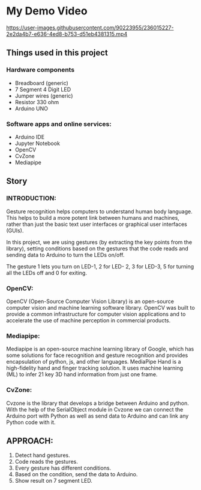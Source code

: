 <h1>My Demo Video</h1>

https://user-images.githubusercontent.com/90223955/236015227-2e2da4b7-e636-4ed8-b753-d51eb4381315.mp4


<h2>Things used in this project</h2>

<h3>Hardware components</h3>
<ul>
    <li>Breadboard (generic)</li>
    <li>7 Segment 4 Digit LED</li>
    <li>Jumper wires (generic)</li>
    <li>Resistor 330 ohm</li>
    <li>Arduino UNO</li>
</ul>

<h3>Software apps and online services:</h3>
<ul>
    <li>Arduino IDE</li>
    <li>Jupyter Notebook</li>
    <li>OpenCV</li>
<li>CvZone </li>
<li>Mediapipe</li>
</ul>

<h2>Story</h2>

<h3>INTRODUCTION:</h3>
<p>Gesture recognition helps computers to understand human body language. This helps to build a more potent link between humans and machines, rather than just the basic text user interfaces or graphical user interfaces (GUIs).</p>

<p>In this project, we are using gestures (by extracting the key points from the library), setting conditions based on the gestures that the code reads and sending data to Arduino to turn the LEDs on/off.</p>

<p>The gesture 1 lets you turn on LED-1, 2 for LED- 2, 3 for LED-3, 5 for turning all the LEDs off and 0 for exiting.</p>

<h3>OpenCV:</h3>
<p>OpenCV (Open-Source Computer Vision Library) is an open-source computer vision and machine learning software library. OpenCV was built to provide a common infrastructure for computer vision applications and to accelerate the use of machine perception in commercial products.</p>

<h3>Mediapipe:</h3>
<p>Mediapipe is an open-source machine learning library of Google, which has some solutions for face recognition and gesture recognition and provides encapsulation of python, js, and other languages. MediaPipe Hand is a high-fidelity hand and finger tracking solution. It uses machine learning (ML) to infer 21 key 3D hand information from just one frame.</p>

<h3>CvZone:</h3>
<p>Cvzone is the library that develops a bridge between Arduino and python. With the help of the SerialObject module in Cvzone we can connect the Arduino port with Python as well as send data to Arduino and can link any Python code with it.</p>

<h2>APPROACH:</h2>
<ol>
    <li>Detect hand gestures.</li>
    <li>Code reads the gestures.</li>
    <li>Every gesture has different conditions.</li>
    <li>Based on the condition, send the data to Arduino.</li>
    <li>Show result on 7 segment LED.</li>
</ol>


